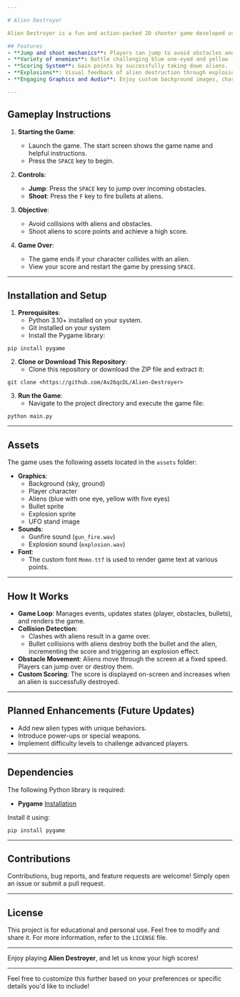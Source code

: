 ```yaml
---

# Alien Destroyer

Alien Destroyer is a fun and action-packed 2D shooter game developed using Python and Pygame. Players take on the role of an earth-defending hero taking down alien invaders while dodging obstacles. Test your reflexes and aim in this thrilling arcade-style game!

## Features
- **Jump and shoot mechanics**: Players can jump to avoid obstacles and fire bullets at alien enemies.
- **Variety of enemies**: Battle challenging blue one-eyed and yellow five-eyed aliens.
- **Scoring System**: Gain points by successfully taking down aliens.
- **Explosions**: Visual feedback of alien destruction through explosion effects.
- **Engaging Graphics and Audio**: Enjoy custom background images, character assets, and sound effects for gunfire and explosions.

---
```


## Gameplay Instructions
1. **Starting the Game**: 
   - Launch the game. The start screen shows the game name and helpful instructions.
   - Press the `SPACE` key to begin.
   
2. **Controls**:
   - **Jump**: Press the `SPACE` key to jump over incoming obstacles. 
   - **Shoot**: Press the `F` key to fire bullets at aliens.
   
3. **Objective**: 
   - Avoid collisions with aliens and obstacles.
   - Shoot aliens to score points and achieve a high score.

4. **Game Over**:
   - The game ends if your character collides with an alien.
   - View your score and restart the game by pressing `SPACE`.

---

## Installation and Setup
1. **Prerequisites**:
   - Python 3.10+ installed on your system.
   - Git installed on your system
   - Install the Pygame library:
```shell script
pip install pygame
```

2. **Clone or Download This Repository**:
   - Clone this repository or download the ZIP file and extract it:
```shell script
git clone <https://github.com/Av26qcDL/Alien-Destroyer>
```

3. **Run the Game**:
   - Navigate to the project directory and execute the game file:
```shell script
python main.py
```

---

## Assets

The game uses the following assets located in the `assets` folder:
- **Graphics**:
  - Background (sky, ground)
  - Player character
  - Aliens (blue with one eye, yellow with five eyes)
  - Bullet sprite
  - Explosion sprite
  - UFO stand image
- **Sounds**:
  - Gunfire sound (`gun_fire.wav`)
  - Explosion sound (`explosion.wav`)
- **Font**:
  - The custom font `Momo.ttf` is used to render game text at various points.

---

## How It Works
- **Game Loop**: Manages events, updates states (player, obstacles, bullets), and renders the game.
- **Collision Detection**:
  - Clashes with aliens result in a game over.
  - Bullet collisions with aliens destroy both the bullet and the alien, incrementing the score and triggering an explosion effect.
- **Obstacle Movement**: Aliens move through the screen at a fixed speed. Players can jump over or destroy them.
- **Custom Scoring**: The score is displayed on-screen and increases when an alien is successfully destroyed.

---

## Planned Enhancements (Future Updates)
- Add new alien types with unique behaviors.
- Introduce power-ups or special weapons.
- Implement difficulty levels to challenge advanced players.

---

## Dependencies
The following Python library is required:
- **Pygame** [Installation](https://www.pygame.org/wiki/GettingStarted)

Install it using:
```shell script
pip install pygame
```

---

## Contributions
Contributions, bug reports, and feature requests are welcome! Simply open an issue or submit a pull request.

---

## License

This project is for educational and personal use. Feel free to modify and share it. For more information, refer to the `LICENSE` file.

---

Enjoy playing **Alien Destroyer**, and let us know your high scores!

---

Feel free to customize this further based on your preferences or specific details you'd like to include!

